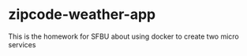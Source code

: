 # zipcode-weather-app
This is the homework for SFBU about using docker to create two micro services
